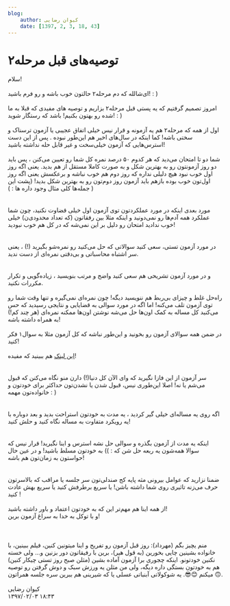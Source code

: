 ```yaml
---
blog:
    author: کیوان رضایی
    date: [1397, 2, 3, 18, 43]
---
```

# توصیه‌های قبل مرحله۲

<div class="cnt">
سلام!<br/><br/>ای‌شالله که دم مرحله۲ حالتون خوب باشه و رو فرم باشید! :‌ )<br/><br/>امروز تصمیم گرفتیم که یه پستی قبل مرحله۲ بزاریم و توصیه های مفیدی که قبلا به ما شده رو بهتون بکنیم!‌ باشد که رستگار شوید! : )<br/><br/>اول از همه که مرحله۲ هم یه آزمونه و قرار نیس خیلی اتفاق عجیبی یا آزمون ترسناک و سختی باشه! کما اینکه در سال‌های اخیر هم این‌طور نبوده . پس از این دست استرس‌هایی که آزمون خیلی‌سخت و غیر قابل حله نداشته باشید!<br/><br/>شما دو تا امتحان می‌دید که هر کدوم ۵۰ درصد نمره کل شما رو تعیین می‌کنن ،‌ پس باید دو روز آزمونتون رو به بهترین شکل و به صورت کاملا مستقل از هم بدید. یعنی اگه روز اول خوب نبود هیچ دلیلی نداره که روز دوم هم خوب نباشه و برعکسش یعنی اگه روز اول‌تون خوب بوده بازهم باید آزمون روز دوم‌تون رو به بهترین شکل‌ بدید!‌ (پشت این جمله‌ها کلی مثال وجود داره ها :‌ ) )<br/><br/><br/>مورد بعدی اینکه در مورد عملکردتون توی آزمون اول خیلی قضاوت نکنید، چون شما عملکرد همه آد‌م‌ها رو نمی‌دونید و اینکه مثلا بین رفقاتون (که تعداد محدودی‌ن) خیلی خوب ندادید امتحان رو دلیل بر این نمی‌شه که در کل هم خوب نبودید!<br/><br/><br/>در مورد آزمون تستی، سعی کنید سوالاتی که حل می‌کنید رو نمره‌شو بگیرید‌ (!) ، یعنی سر اشتباه محاسباتی و بی‌دقتی نمره‌ای از دست ندید.<br/><br/><br/>و در مورد آزمون تشریحی هم سعی کنید واضح و مرتب بنویسید ، زیاده‌گویی و تکرار مکررات نکنید.<br/><br/>راه‌حل غلط و چیزای بی‌ربط هم ننویسید دیگه! چون نمره‌ای نمی‌گیره و تنها وقت شما رو توی آزمون تلف می‌کنه! اما اگه در مورد سوالی به قضایایی و نتایجی رسیدید که حس می‌کنید کل مساله به کمک اون‌ها حل می‌شه نوشتن اون‌ها ممکنه نمره‌ای (هر چند کم!) به همراه داشته باشه!<br/><br/>در ضمن همه سوالای آزمون رو بخونید و این‌طور نباشه که کل آزمون مثلا به سوال۱ فکر کنید!<br/><br/><a href="http://opedia.ir/%D8%A2%D9%85%D9%88%D8%B2%D8%B4/%D8%A2%D9%85%D8%A7%D8%AF%D9%87%E2%80%8C%D8%B3%D8%A7%D8%B2%DB%8C_%D8%A8%D8%B1%D8%A7%DB%8C_%D8%A7%D9%84%D9%85%D9%BE%DB%8C%D8%A7%D8%AF/%D8%B1%D9%88%D8%B4_%D9%86%D9%88%D8%B4%D8%AA%D9%86_%D8%A7%D8%AB%D8%A8%D8%A7%D8%AA" target="_blank">این لینک</a> هم ببینید که مفیده!<br/><br/><br/>سر آزمون از این فازا نگیرید که وای الآن کل دنیا(!) دارن منو نگاه می‌کنن که قبول می‌شم یا نه! اصلا این‌طوری نیس، قبول شدن یا نشدن‌تون حداکثر برای خودتون و خانواده‌تون مهمه :‌ ) <br/><br/><br/>اگه روی یه مساله‌ای خیلی گیر کردید ،‌ یه مدت به خودتون استراحت بدید و بعد دوباره با یه رویکرد متفاوت به مساله نگاه کنید و حلش کنید!<br/><br/><br/>اینکه یه مدت از آزمون بگذره و سوالی حل نشه استرس و اینا نگیرید! قرار نیس که سوالا همه‌شون یه ربعه حل شن که : )) به خودتون مسلط باشید! و در عین حال حواستون به زمان‌تون هم باشه!<br/><br/><br/>ضمنا نزارید که عوامل بیرونی مثه پایه کج صندلی‌تون سر جلسه یا مراقب که بالاسرتون حرف می‌زنه تاثیری روی شما داشته باشن! یا سریع برطرفش کنید یا سریع بهش عادت کنید !<br/><br/>از همه اینا هم مهم‌تر این که به خودتون اعتماد و باور داشته باشید!<br/>و با توکل به خدا به سراغ آزمون برین!<br/><br/><br/><br/>منم یچیز بگم (مهرداد): روز قبل آزمون رو تفریح و اینا میتونین کنین، فیلم ببینین، با خانواده بشینین چایی بخورین (به قول هیر)، برین با رفیقاتون دور بزنین و... ولی خسته نکنین خودتونو. اینکه چجوری برا آزمون آماده بشین (مثلن صبح روز تستی چیکار کنین) هم به خودتون بستگی داره دیگه، ولی من مثلن یه ورزش سبک و دوش گرفتن رو توصیه میکنم 😊😎. یه شوکولاتی آبنباتی عسلی یا که شیرینی هم ببرین سره جلسه همراتون 🙃.<br/><br/>
</div>

<div class="blog-info">
    <div class="blog-author">کیوان رضایی</div>
    <div class="blog-date">۱۳۹۷/۰۲/۰۳ ۱۸:۴۳</div>
</div>

